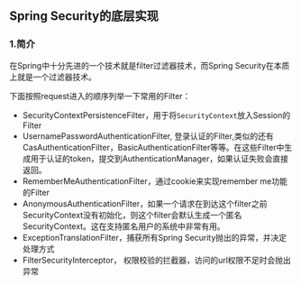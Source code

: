 ## Spring Security的底层实现

### 1.简介

在Spring中十分先进的一个技术就是filter过滤器技术，而Spring Security在本质上就是一个过滤器技术。



下面按照request进入的顺序列举一下常用的Filter：

- SecurityContextPersistenceFilter，用于将`SecurityContext`放入Session的Filter
- UsernamePasswordAuthenticationFilter, 登录认证的Filter,类似的还有CasAuthenticationFilter，BasicAuthenticationFilter等等。在这些Filter中生成用于认证的token，提交到AuthenticationManager，如果认证失败会直接返回。
- RememberMeAuthenticationFilter，通过cookie来实现remember me功能的Filter
- AnonymousAuthenticationFilter，如果一个请求在到达这个filter之前SecurityContext没有初始化，则这个filter会默认生成一个匿名SecurityContext。这在支持匿名用户的系统中非常有用。
- ExceptionTranslationFilter，捕获所有Spring Security抛出的异常，并决定处理方式
- FilterSecurityInterceptor， 权限校验的拦截器，访问的url权限不足时会抛出异常



